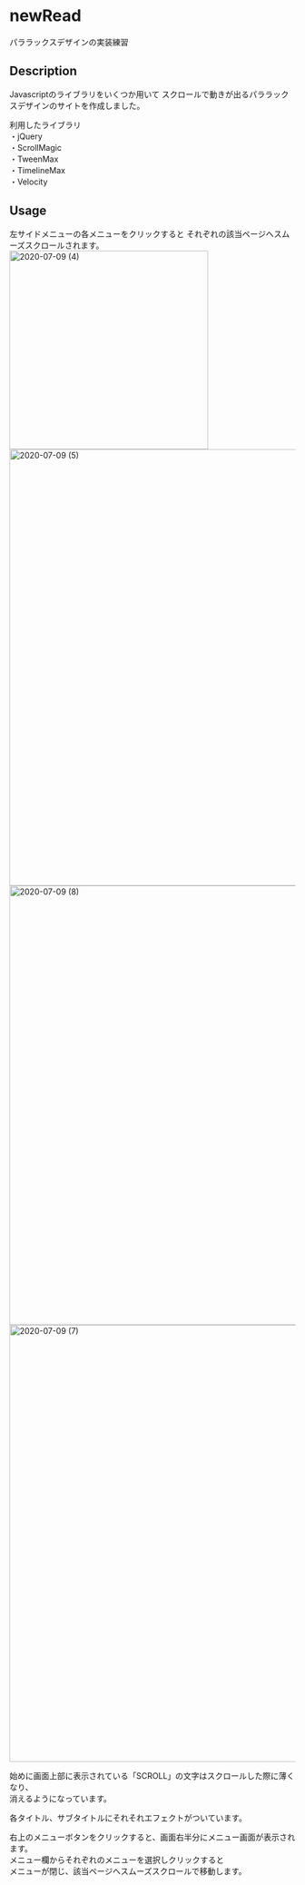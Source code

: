 # newRead

パララックスデザインの実装練習

## Description

Javascriptのライブラリをいくつか用いて
スクロールで動きが出るパララックスデザインのサイトを作成しました。

利用したライブラリ  
・jQuery  
・ScrollMagic  
・TweenMax  
・TimelineMax  
・Velocity  


## Usage

左サイドメニューの各メニューをクリックすると
それぞれの該当ページへスムーズスクロールされます。 
<img width="350" alt="2020-07-09 (4)" src="https://user-images.githubusercontent.com/65747602/86983438-db96cd00-c1c6-11ea-87cb-bd7dcdc47af7.png">
<img width="769" alt="2020-07-09 (5)" src="https://user-images.githubusercontent.com/65747602/86983443-ddf92700-c1c6-11ea-85ec-1e0c1d4c616d.png">
<img width="774" alt="2020-07-09 (8)" src="https://user-images.githubusercontent.com/65747602/86983454-e3ef0800-c1c6-11ea-9ae3-2fb2bb03f2d3.png">
<img width="770" alt="2020-07-09 (7)" src="https://user-images.githubusercontent.com/65747602/86983465-e6e9f880-c1c6-11ea-905f-d0a6b962cd5f.png">

始めに画面上部に表示されている「SCROLL」の文字はスクロールした際に薄くなり、  
消えるようになっています。  


各タイトル、サブタイトルにそれそれエフェクトがついています。  

右上のメニューボタンをクリックすると、画面右半分にメニュー画面が表示されます。  
メニュー欄からそれぞれのメニューを選択しクリックすると  
メニューが閉じ、該当ページへスムーズスクロールで移動します。  


